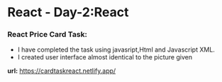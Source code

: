 # React - Day-2:React    
### React Price Card Task: 
 - I have completed the task using javasript,Html and Javascript XML.   
 - I created user interface almost identical to the picture given 
 
**url:** https://cardtaskreact.netlify.app/ 
